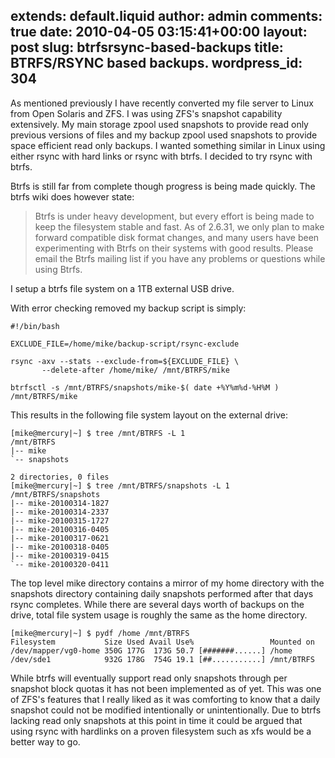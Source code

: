 extends: default.liquid
author: admin
comments: true
date: 2010-04-05 03:15:41+00:00
layout: post
slug: btrfsrsync-based-backups
title: BTRFS/RSYNC based backups.
wordpress_id: 304
---

As mentioned previously I have recently converted my file server to Linux from Open Solaris and ZFS. I was using ZFS's snapshot capability extensively. My main storage zpool used snapshots to provide read only previous versions of files and my backup zpool used snapshots to provide space efficient read only backups. I wanted something similar in Linux using either rsync with hard links or rsync with btrfs. I decided to try rsync with btrfs.

Btrfs is still far from complete though progress is being made quickly. The btrfs wiki does however state:



> Btrfs is under heavy development, but every effort is being made to keep the filesystem stable and fast. As of 2.6.31, we only plan to make forward compatible disk format changes, and many users have been experimenting with Btrfs on their systems with good results. Please email the Btrfs mailing list if you have any problems or questions while using Btrfs.




I setup a btrfs file system on a 1TB external USB drive.

With error checking removed my backup script is simply:


    
    #!/bin/bash
    
    EXCLUDE_FILE=/home/mike/backup-script/rsync-exclude
    
    rsync -axv --stats --exclude-from=${EXCLUDE_FILE} \
           --delete-after /home/mike/ /mnt/BTRFS/mike
    
    btrfsctl -s /mnt/BTRFS/snapshots/mike-$( date +%Y%m%d-%H%M ) /mnt/BTRFS/mike
    



This results in the following file system layout on the external drive:


    
    
    [mike@mercury|~] $ tree /mnt/BTRFS -L 1
    /mnt/BTRFS
    |-- mike
    `-- snapshots
    
    2 directories, 0 files
    [mike@mercury|~] $ tree /mnt/BTRFS/snapshots -L 1
    /mnt/BTRFS/snapshots
    |-- mike-20100314-1827
    |-- mike-20100314-2337
    |-- mike-20100315-1727
    |-- mike-20100316-0405
    |-- mike-20100317-0621
    |-- mike-20100318-0405
    |-- mike-20100319-0415
    `-- mike-20100320-0411
    



The top level mike directory contains a mirror of my home directory with the snapshots directory containing daily snapshots performed after that days rsync completes. While there are several days worth of backups on the drive, total file system usage is roughly the same as the home directory.


    
    [mike@mercury|~] $ pydf /home /mnt/BTRFS
    Filesystem           Size Used Avail Use%                 Mounted on
    /dev/mapper/vg0-home 350G 177G  173G 50.7 [#######......] /home     
    /dev/sde1            932G 178G  754G 19.1 [##...........] /mnt/BTRFS
    



While btrfs will eventually support read only snapshots through per snapshot block quotas it has not been implemented as of yet. This was one of ZFS's features that I really liked as it was comforting to know that a daily snapshot could not be modified intentionally or unintentionally. Due to btrfs lacking read only snapshots at this point in time it could be argued that using rsync with hardlinks on a proven filesystem such as xfs would be a better way to go.


